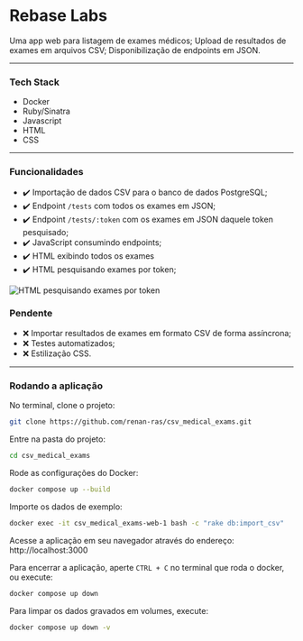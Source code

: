 # Rebase Labs

Uma app web para listagem de exames médicos;
Upload de resultados de exames em arquivos CSV;
Disponibilização de endpoints em JSON.

---

### Tech Stack

* Docker
* Ruby/Sinatra
* Javascript
* HTML
* CSS

---
### Funcionalidades

* :heavy_check_mark: Importação de dados CSV para o banco de dados PostgreSQL;
* :heavy_check_mark: Endpoint `/tests` com todos os exames em JSON;
* :heavy_check_mark: Endpoint `/tests/:token` com os exames em JSON daquele token pesquisado;
* :heavy_check_mark: JavaScript consumindo endpoints;
* :heavy_check_mark: HTML exibindo todos os exames
* :heavy_check_mark: HTML pesquisando exames por token;

![HTML pesquisando exames por token](https://github.com/renan-ras/csv_medical_exams/assets/126360032/404fe34b-6f04-4fa9-aed5-f9a65dd58f6f)


### Pendente
* :x: Importar resultados de exames em formato CSV de forma assíncrona;
* :x: Testes automatizados;
* :x: Estilização CSS.
---

### Rodando a aplicação

No terminal, clone o projeto:

```sh
git clone https://github.com/renan-ras/csv_medical_exams.git
```

Entre na pasta do projeto:

```sh
cd csv_medical_exams
```

Rode as configurações do Docker:
```sh
docker compose up --build
```

Importe os dados de exemplo:
```sh
docker exec -it csv_medical_exams-web-1 bash -c "rake db:import_csv"
```

Acesse a aplicação em seu navegador através do endereço: http://localhost:3000


Para encerrar a aplicação, aperte `CTRL + C` no terminal que roda o docker, ou execute:
```sh
docker compose up down
```

Para limpar os dados gravados em volumes, execute:
```sh
docker compose up down -v
```


